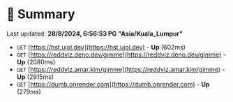 # 📖 Summary
Last updated: **28/8/2024, 6:56:53 PG "Asia/Kuala_Lumpur"**

- `GET` [https://hst.ujol.dev](https://hst.ujol.dev) - **Up** (602ms)
- `GET` [https://reddviz.deno.dev/gimme](https://reddviz.deno.dev/gimme) - **Up** (2080ms)
- `GET` [https://reddviz.amar.kim/gimme](https://reddviz.amar.kim/gimme) - **Up** (2915ms)
- `GET` [https://dumb.onrender.com](https://dumb.onrender.com) - **Up** (279ms)
